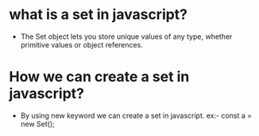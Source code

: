 # what is a set in javascript?
- The Set object lets you store unique values of any type, whether primitive values or object references.
# How we can create a set in javascript?
- By using new keyword we can create a set in javascript. ex:- const a = new Set();
